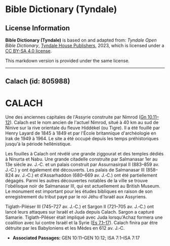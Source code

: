 # Bible Dictionary (Tyndale)

## License Information

**Bible Dictionary (Tyndale)** is based on and adapted from: _Tyndale Open Bible Dictionary_, [Tyndale House Publishers](https://tyndaleopenresources.com/), 2023, which is licensed under a [CC BY-SA 4.0 license](https://creativecommons.org/licenses/by-sa/4.0/legalcode.en).

This markdown version is provided under the same license.



--------------------------------

## Calach (id: 805988)

CALACH
======

Une des anciennes capitales de l'Assyrie construite par Nimrod ([Gn 10\.11–12](https://ref.ly/Gen10:11-Gen10:12)). Calach est le nom ancien de l'actuel Nimrod, situé à 40 km au sud de Ninive sur la rive orientale du fleuve Hiddékel (ou Tigre). Il a été fouillé par Henry Layard de 1845 à 1849 et par l'École britannique d'archéologie en Irak de 1949 à 1964\. Le site a été occupé depuis les temps préhistoriques jusqu'à la période hellénistique.

Les fouilles à Calach ont révélé une grande ziggourat et des temples dédiés à Ninurta et Nabu. Une grande citadelle construite par Salmanasar 1er au 13e siècle av. J.‑C. et un palais construit par Assurnasirpal II (883–859 av. J.‑C.) y ont également été découverts. Les palais de Salmanasar III (858–824 av. J.‑C.) et d'Assarhaddon (680–669 av. J.‑C.) ont été partiellement dégagés. Parmi les autres découvertes notables de la ville se trouve l'obélisque noir de Salmanasar III, qui est actuellement au British Museum. Le monument est important pour les études bibliques en raison de son enregistrement du tribut payé par le roi Jéhu d'Israël aux Assyriens.

Tiglath\-Piléser III (745–727 av. J.‑C.) et Sargon II (721–705 av. J.‑C.) ont lancé leurs attaques sur Israël et Juda depuis Calach. Sargon a capturé Samarie. Tiglath\-Piléser était impliqué avec Juda lorsqu'Achaz formera une coalition avec lui contre Israël et la Syrie ([Es 7\.1–17](https://ref.ly/Isa7:1-Isa7:17)). Calach finira par être détruite par les Babyloniens et les Mèdes en 612 av. J.‑C.

* **Associated Passages:** GEN 10:11–GEN 10:12; ISA 7:1–ISA 7:17

